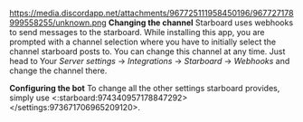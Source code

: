 https://media.discordapp.net/attachments/967725111958450196/967727178999558255/unknown.png
**Changing the channel**
Starboard uses webhooks to send messages to the starboard. While installing this app, you are prompted with a channel selection where you have to initially select the channel starboard posts to.
You can change this channel at any time. Just head to Your *Server settings* -> *Integrations* -> *Starboard* -> *Webhooks* and change the channel there.

**Configuring the bot**
To change all the other settings starboard provides, simply use <:starboard:974340957178847292></settings:973671706965209120>.
